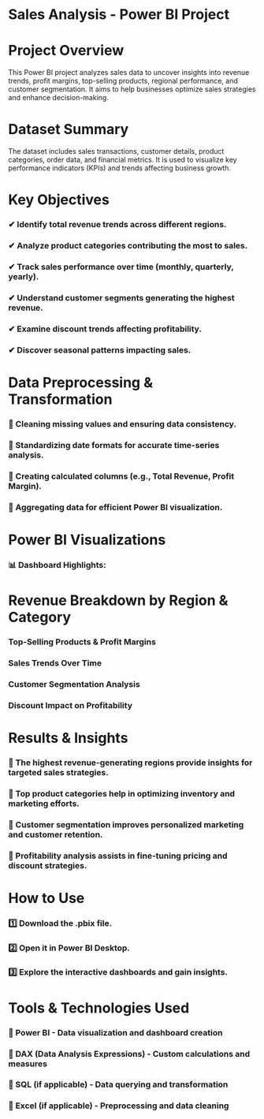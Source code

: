 # Sales Analysis - Power BI Project

# Project Overview
This Power BI project analyzes sales data to uncover insights into revenue trends, profit margins, top-selling products, regional performance, and customer segmentation. It aims to help businesses optimize sales strategies and enhance decision-making.

# Dataset Summary
The dataset includes sales transactions, customer details, product categories, order data, and financial metrics. It is used to visualize key performance indicators (KPIs) and trends affecting business growth.

# Key Objectives
### ✔ Identify total revenue trends across different regions.
### ✔ Analyze product categories contributing the most to sales.
### ✔ Track sales performance over time (monthly, quarterly, yearly).
### ✔ Understand customer segments generating the highest revenue.
### ✔ Examine discount trends affecting profitability.
### ✔ Discover seasonal patterns impacting sales.

# Data Preprocessing & Transformation
### 🔹 Cleaning missing values and ensuring data consistency.
### 🔹 Standardizing date formats for accurate time-series analysis.
### 🔹 Creating calculated columns (e.g., Total Revenue, Profit Margin).
### 🔹 Aggregating data for efficient Power BI visualization.


# Power BI Visualizations
### 📊 Dashboard Highlights:


# Revenue Breakdown by Region & Category
### Top-Selling Products & Profit Margins
### Sales Trends Over Time
### Customer Segmentation Analysis
### Discount Impact on Profitability


# Results & Insights


### 📌 The highest revenue-generating regions provide insights for targeted sales strategies.
### 📌 Top product categories help in optimizing inventory and marketing efforts.
### 📌 Customer segmentation improves personalized marketing and customer retention.
### 📌 Profitability analysis assists in fine-tuning pricing and discount strategies.


# How to Use
### 1️⃣ Download the .pbix file.
### 2️⃣ Open it in Power BI Desktop.
### 3️⃣ Explore the interactive dashboards and gain insights.



# Tools & Technologies Used
### 🔹 Power BI - Data visualization and dashboard creation
### 🔹 DAX (Data Analysis Expressions) - Custom calculations and measures
### 🔹 SQL (if applicable) - Data querying and transformation
### 🔹 Excel (if applicable) - Preprocessing and data cleaning
